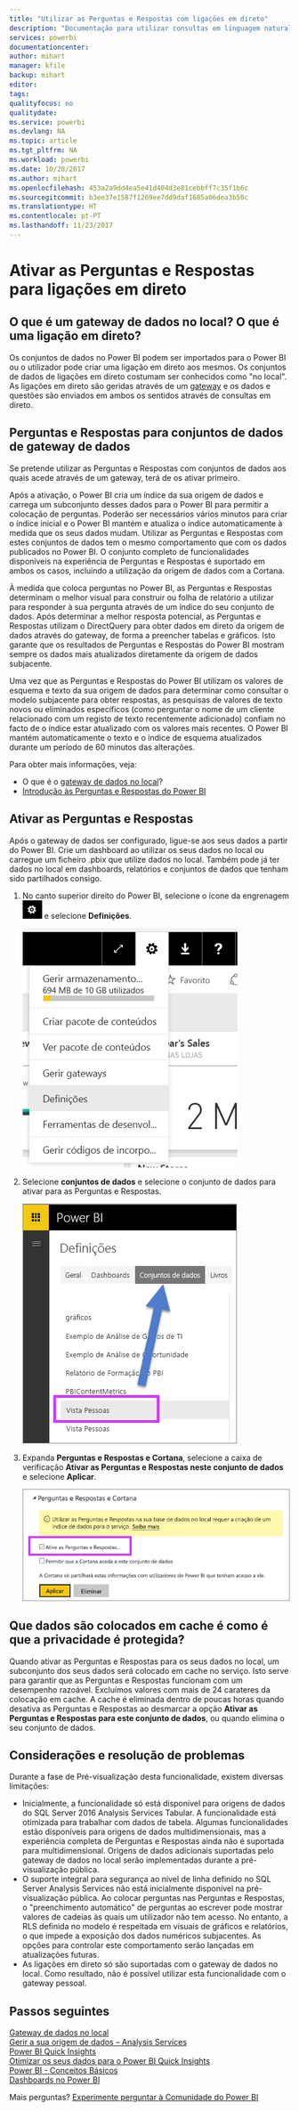 ```yaml
---
title: "Utilizar as Perguntas e Respostas com ligações em direto"
description: "Documentação para utilizar consultas em linguagem natural de Perguntas e Respostas do Power BI com ligações em direto a dados do Analysis Services e ao gateway de dados no local."
services: powerbi
documentationcenter: 
author: mihart
manager: kfile
backup: mihart
editor: 
tags: 
qualityfocus: no
qualitydate: 
ms.service: powerbi
ms.devlang: NA
ms.topic: article
ms.tgt_pltfrm: NA
ms.workload: powerbi
ms.date: 10/28/2017
ms.author: mihart
ms.openlocfilehash: 453a2a9dd4ea5e41d404d3e81cebbff7c35f1b6c
ms.sourcegitcommit: b3ee37e1587f1269ee7dd9daf1685a06dea3b50c
ms.translationtype: HT
ms.contentlocale: pt-PT
ms.lasthandoff: 11/23/2017
---
```

# <a name="enable-qa-for-live-connections"></a>Ativar as Perguntas e Respostas para ligações em direto
## <a name="what-is-on-premises-data-gateway--what-is-a-live-connection"></a>O que é um gateway de dados no local?  O que é uma ligação em direto?
Os conjuntos de dados no Power BI podem ser importados para o Power BI ou o utilizador pode criar uma ligação em direto aos mesmos. Os conjuntos de dados de ligações em direto costumam ser conhecidos como "no local". As ligações em direto são geridas através de um [gateway](service-gateway-onprem.md) e os dados e questões são enviados em ambos os sentidos através de consultas em direto.

## <a name="qa-for-on-premises-data-gateway-datasets"></a>Perguntas e Respostas para conjuntos de dados de gateway de dados
Se pretende utilizar as Perguntas e Respostas com conjuntos de dados aos quais acede através de um gateway, terá de os ativar primeiro.

Após a ativação, o Power BI cria um índice da sua origem de dados e carrega um subconjunto desses dados para o Power BI para permitir a colocação de perguntas. Poderão ser necessários vários minutos para criar o índice inicial e o Power BI mantém e atualiza o índice automaticamente à medida que os seus dados mudam. Utilizar as Perguntas e Respostas com estes conjuntos de dados tem o mesmo comportamento que com os dados publicados no Power BI. O conjunto completo de funcionalidades disponíveis na experiência de Perguntas e Respostas é suportado em ambos os casos, incluindo a utilização da origem de dados com a Cortana.

À medida que coloca perguntas no Power BI, as Perguntas e Respostas determinam o melhor visual para construir ou folha de relatório a utilizar para responder à sua pergunta através de um índice do seu conjunto de dados. Após determinar a melhor resposta potencial, as Perguntas e Respostas utilizam o DirectQuery para obter dados em direto da origem de dados através do gateway, de forma a preencher tabelas e gráficos. Isto garante que os resultados de Perguntas e Respostas do Power BI mostram sempre os dados mais atualizados diretamente da origem de dados subjacente.

Uma vez que as Perguntas e Respostas do Power BI utilizam os valores de esquema e texto da sua origem de dados para determinar como consultar o modelo subjacente para obter respostas, as pesquisas de valores de texto novos ou eliminados específicos (como perguntar o nome de um cliente relacionado com um registo de texto recentemente adicionado) confiam no facto de o índice estar atualizado com os valores mais recentes. O Power BI mantém automaticamente o texto e o índice de esquema atualizados durante um período de 60 minutos das alterações.

Para obter mais informações, veja:

* O que é o [gateway de dados no local](service-gateway-onprem.md)?
* [Introdução às Perguntas e Respostas do Power BI](service-q-and-a.md)

## <a name="enable-qa"></a>Ativar as Perguntas e Respostas
Após o gateway de dados ser configurado, ligue-se aos seus dados a partir do Power BI.  Crie um dashboard ao utilizar os seus dados no local ou carregue um ficheiro .pbix que utilize dados no local.  Também pode já ter dados no local em dashboards, relatórios e conjuntos de dados que tenham sido partilhados consigo.

1. No canto superior direito do Power BI, selecione o ícone da engrenagem ![](media/service-q-and-a-direct-query/power-bi-cog.png) e selecione **Definições**.
   
   ![](media/service-q-and-a-direct-query/powerbi-settings.png)
2. Selecione **conjuntos de dados** e selecione o conjunto de dados para ativar para as Perguntas e Respostas.
   
   ![](media/service-q-and-a-direct-query/power-bi-q-and-a-settings.png)
3. Expanda **Perguntas e Respostas e Cortana**, selecione a caixa de verificação **Ativar as Perguntas e Respostas neste conjunto de dados** e selecione **Aplicar**.
   
    ![](media/service-q-and-a-direct-query/power-bi-q-and-a-directquery.png)

## <a name="what-data-is-cached-and-how-is-privacy-protected"></a>Que dados são colocados em cache é como é que a privacidade é protegida?
Quando ativar as Perguntas e Respostas para os seus dados no local, um subconjunto dos seus dados será colocado em cache no serviço. Isto serve para garantir que as Perguntas e Respostas funcionam com um desempenho razoável. Excluímos valores com mais de 24 carateres da colocação em cache. A cache é eliminada dentro de poucas horas quando desativa as Perguntas e Respostas ao desmarcar a opção **Ativar as Perguntas e Respostas para este conjunto de dados**, ou quando elimina o seu conjunto de dados.

## <a name="considerations-and-troubleshooting"></a>Considerações e resolução de problemas
Durante a fase de Pré-visualização desta funcionalidade, existem diversas limitações:

* Inicialmente, a funcionalidade só está disponível para origens de dados do SQL Server 2016 Analysis Services Tabular. A funcionalidade está otimizada para trabalhar com dados de tabela. Algumas funcionalidades estão disponíveis para origens de dados multidimensionais, mas a experiência completa de Perguntas e Respostas ainda não é suportada para multidimensional. Origens de dados adicionais suportadas pelo gateway de dados no local serão implementadas durante a pré-visualização pública.
* O suporte integral para segurança ao nível de linha definido no SQL Server Analysis Services não está inicialmente disponível na pré-visualização pública. Ao colocar perguntas nas Perguntas e Respostas, o "preenchimento automático" de perguntas ao escrever pode mostrar valores de cadeias às quais um utilizador não tem acesso. No entanto, a RLS definida no modelo é respeitada em visuais de gráficos e relatórios, o que impede a exposição dos dados numéricos subjacentes. As opções para controlar este comportamento serão lançadas em atualizações futuras.
* As ligações em direto só são suportadas com o gateway de dados no local. Como resultado, não é possível utilizar esta funcionalidade com o gateway pessoal.

## <a name="next-steps"></a>Passos seguintes
[Gateway de dados no local](service-gateway-onprem.md)  
[Gerir a sua origem de dados – Analysis Services](service-gateway-enterprise-manage-ssas.md)  
[Power BI Quick Insights](service-insights.md)  
[Otimizar os seus dados para o Power BI Quick Insights](service-insights-optimize.md)  
[Power BI - Conceitos Básicos](service-basic-concepts.md)  
[Dashboards no Power BI](service-dashboards.md)  

Mais perguntas? [Experimente perguntar à Comunidade do Power BI](http://community.powerbi.com/)

